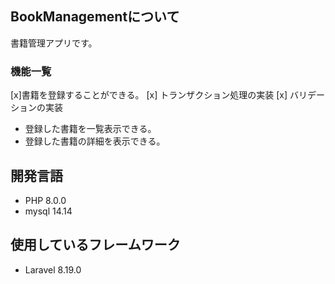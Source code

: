 ## BookManagementについて
書籍管理アプリです。

### 機能一覧
[x]書籍を登録することができる。
[x] トランザクション処理の実装
[x] バリデーションの実装
- 登録した書籍を一覧表示できる。
- 登録した書籍の詳細を表示できる。

## 開発言語
- PHP 8.0.0
- mysql 14.14

## 使用しているフレームワーク
- Laravel 8.19.0
